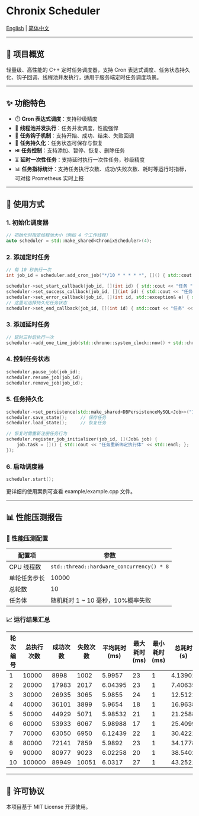 # Chronix Scheduler 

[English](./README.md) | [简体中文](./README.zh.md)

---

## 🔧 项目概览

轻量级、高性能的 C++ 定时任务调度器，支持 Cron 表达式调度、任务状态持久化、钩子回调、线程池并发执行，适用于服务端定时任务调度场景。

---

## ✨ 功能特色

- ⏱️ **Cron 表达式调度**：支持秒级精度
- 🧵 **线程池并发执行**：任务并发调度，性能强悍
- 🧩 **任务钩子机制**：支持开始、成功、结束、失败回调
- 🔄 **任务持久化**：任务状态可保存与恢复
- ⏯️ **任务控制**：支持添加、暂停、恢复、删除任务
- ⏳ **延时一次性任务**：支持延时执行一次性任务，秒级精度
- 📊 **任务指标统计**：支持任务执行次数、成功/失败次数、耗时等运行时指标，可对接 Prometheus 实时上报

---

## 🚀 使用方式

### 1. 初始化调度器

```cpp
// 初始化时指定线程池大小（例如 4 个工作线程）
auto scheduler = std::make_shared<ChronixScheduler>(4);
```

### 2. 添加定时任务

```cpp
// 每 10 秒执行一次
int job_id = scheduler.add_cron_job("*/10 * * * * *", []() { std::cout << "任务执行" << std::endl; });

scheduler->set_start_callback(job_id, [](int id) { std::cout << "任务 " << id << " 开始执行" << std::endl; });
scheduler->set_success_callback(job_id, [](int id) { std::cout << "任务 " << id << " 执行成功" << std::endl; });
scheduler->set_error_callback(job_id, [](int id, std::exception& e) { std::cerr << "任务 " << id << " 执行失败: " << e.what() << std::endl; });
// 这里可选择持久化任务状态
scheduler->set_end_callback(job_id, [](int id) { std::cout << "任务" << id << " 执行结束" << std::endl; });
```

### 3. 添加延时任务

```cpp
// 延时三秒后执行一次
scheduler->add_one_time_job(std::chrono::system_clock::now() + std::chrono::seconds(3), []() { printer("[任务2]延时3秒执行"); });
```

### 4. 控制任务状态

```cpp
scheduler.pause_job(job_id);
scheduler.resume_job(job_id);
scheduler.remove_job(job_id);
```

### 5. 任务持久化

```cpp
scheduler->set_persistence(std::make_shared<DBPersistenceMySQL<Job>>("127.0.0.1", 33036, "root", "******", "chronix"));
scheduler.save_state();     // 保存任务
scheduler.load_state();     // 恢复任务

// 恢复时需重新注册任务行为
scheduler.register_job_initializer(job_id, [](Job& job) {
    job.task = []() { std::cout << "任务重新绑定执行体" << std::endl; };
});
```

### 6. 启动调度器

```cpp
scheduler.start();
```
更详细的使用案例可查看 example/example.cpp 文件。

---

## 📊 性能压测报告

### 🧪 性能压测配置

| **配置项**         | **参数**                            |
| -------------- | ------------------------------- |
| CPU 线程数     | `std::thread::hardware_concurrency() * 8` |
| 单轮任务步长     | 10000 |
| 总轮数         | 10                              |
| 任务体         | 随机耗时 1 ~ 10 毫秒，10%概率失败           |

### 📈 运行结果汇总

| 轮次编号 | 总执行次数 | 成功次数 | 失败次数 | 平均耗时(ms) | 最大耗时(ms) | 最小耗时(ms) | 总耗时(s)  | 吞吐量(tps) | 成功率(%) | 错误率(%) |
|---------|------------|----------|----------|--------------|--------------|--------------|------------|-------------|------------|------------|
| 1       | 10000      | 8998     | 1002     | 5.9957       | 23           | 1            | 4.13901    | 2416.04     | 89.98      | 10.02      |
| 2       | 20000      | 17983    | 2017     | 6.04395      | 23           | 1            | 7.40635    | 2700.39     | 89.915     | 10.085     |
| 3       | 30000      | 26935    | 3065     | 5.9855       | 24           | 1            | 12.5121    | 2397.69     | 89.7833    | 10.2167    |
| 4       | 40000      | 36101    | 3899     | 5.9654       | 18           | 1            | 16.9638    | 2357.97     | 90.2525    | 9.7475     |
| 5       | 50000      | 44929    | 5071     | 5.98532      | 21           | 1            | 21.2588    | 2351.96     | 89.858     | 10.142     |
| 6       | 60000      | 53933    | 6067     | 5.98988      | 17           | 1            | 25.4099    | 2361.28     | 89.8883    | 10.1117    |
| 7       | 70000      | 63050    | 6950     | 6.12439      | 22           | 1            | 30.4221    | 2300.96     | 90.0714    | 9.92857    |
| 8       | 80000      | 72141    | 7859     | 5.9892       | 23           | 1            | 34.1778    | 2340.7      | 90.1762    | 9.82375    |
| 9       | 90000      | 80977    | 9023     | 6.02258      | 20           | 1            | 38.5402    | 2335.22     | 89.9744    | 10.0256    |
| 10      | 100000     | 89949    | 10051    | 6.0317       | 27           | 1            | 43.2521    | 2312.03     | 89.949     | 10.051     |

---

## 📄 许可协议

本项目基于 MIT License 开源使用。
